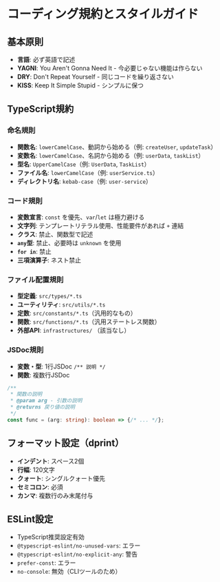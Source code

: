 # コーディング規約とスタイルガイド

## 基本原則

- **言語**: 必ず英語で記述
- **YAGNI**: You Aren't Gonna Need It - 今必要じゃない機能は作らない
- **DRY**: Don't Repeat Yourself - 同じコードを繰り返さない
- **KISS**: Keep It Simple Stupid - シンプルに保つ

## TypeScript規約

### 命名規則

- **関数名**: `lowerCamelCase`、動詞から始める（例: `createUser`, `updateTask`）
- **変数名**: `lowerCamelCase`、名詞から始める（例: `userData`, `taskList`）
- **型名**: `UpperCamelCase`（例: `UserData`, `TaskList`）
- **ファイル名**: `lowerCamelCase`（例: `userService.ts`）
- **ディレクトリ名**: `kebab-case`（例: `user-service`）

### コード規則

- **変数宣言**: `const` を優先、`var`/`let` は極力避ける
- **文字列**: テンプレートリテラル使用、性能要件があれば `+` 連結
- **クラス**: 禁止、関数型で記述
- **`any`型**: 禁止、必要時は `unknown` を使用
- **`for in`**: 禁止
- **三項演算子**: ネスト禁止

### ファイル配置規則

- **型定義**: `src/types/*.ts`
- **ユーティリティ**: `src/utils/*.ts`
- **定数**: `src/constants/*.ts`（汎用的なもの）
- **関数**: `src/functions/*.ts`（汎用ステートレス関数）
- **外部API**: `infrastructures/` （該当なし）

### JSDoc規則

- **変数・型**: 1行JSDoc `/** 説明 */`
- **関数**: 複数行JSDoc

```typescript
/**
 * 関数の説明
 * @param arg - 引数の説明
 * @returns 戻り値の説明
 */
const func = (arg: string): boolean => {/* ... */};
```

## フォーマット設定（dprint）

- **インデント**: スペース2個
- **行幅**: 120文字
- **クォート**: シングルクォート優先
- **セミコロン**: 必須
- **カンマ**: 複数行のみ末尾付与

## ESLint設定

- TypeScript推奨設定有効
- `@typescript-eslint/no-unused-vars`: エラー
- `@typescript-eslint/no-explicit-any`: 警告
- `prefer-const`: エラー
- `no-console`: 無効（CLIツールのため）
